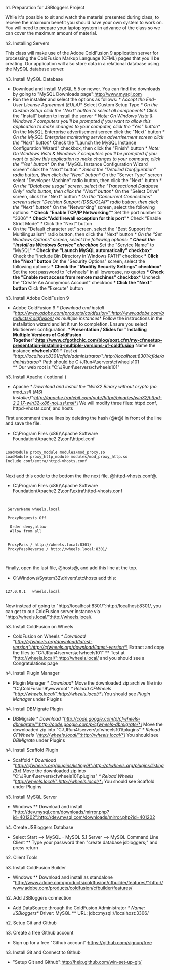 h1. Preparation for JSBloggers Project

While it's possible to sit and watch the material presented during
class, to receive the maximum benefit you should have your own
system to work on. You will need to prepare your laptop system in
advance of the class so we can cover the maximum amount of
material.

h2. Installing Servers

This class will make use of the Adobe ColdFusion 9 application
server for processing the ColdFusion Markup Language (CFML) pages
that you'll be creating. Our application will also store data in a
relational database using the MySQL database server.

h3. Install MySQL Database

-   Download and install MySQL 5.5 or newer. You can find the
    downloads by going to "MySQL Downloads page":http://www.mysql.com
-   Run the installer and select the options as follows:
    *\* Accept the End-User License Agreement (EULA)*\* Select Custom
    Setup Type
    *\* On the Custom Setup click the "Next" button to select all components*\*
    Click the "Install" button to install the server
    *\* Note: On Windows Vista & Windows 7 computers you'll be prompted if you want to allow this application to make changes to your computer, click the "Yes" button*\*
    On the MySQL Enterprise advertisement screen click the "Next"
    button
    *\* On the MySQL Enterprise monitoring service advertisement screen click the "Next" button*\*
    Check the "Launch the MySQL Instance Configuration Wizard"
    checkbox, then click the "Finish" button
    *\* Note: On Windows Vista & Windows 7 computers you'll be prompted if you want to allow this application to make changes to your computer, click the "Yes" button*\*
    On the "MySQL Instance Configuration Wizard screen" click the
    "Next" button
    *\* Select the "Detailed Configuration" radio button, then click the "Next" button*\*
    On the "Server Type" screen select "Developer Machine" radio
    button, then click the "Next" button
    *\* On the "Database usage" screen, select the "Transactional Database Only" radio button, then click the "Next" button*\*
    On the "Select Drive" screen, click the "Next" button
    *\* On the "Concurrent Connections" screen select "Decision Support (DSS)/OLAP" radio button, then click the "Next" button*\*
    On the "Networking" screen, select the following options:
    **\* Check "Enable TCP/IP Networking"**\* Set the port number to
    "3306" **\* Check "Add firewall exception for this port"**\* Check
    "Enable Strict Mode" *\** Click the "Next" button
-   On the "Default character set" screen, select the "Best Support
    for Multilingualism" radio button, then click the "Next" button
    *\* On the "Set Windows Options" screen, select the following options: **\* Check the "Install as Windows Service" checkbox***
    Set the "Service Name" to "MySQL"
    **\* Check the "Launch MySQL automatically" checkbox**\* Check the
    "Include Bin Directory in Windows PATH" checkbox
    **\* Click the "Next" button** On the "Security Options" screen,
    select the following options:
    **\* Check the "Modifiy Security Settings" checkbox**\* Set the
    root password to "cfwheels" in all lowercase, no quotes
    **\* Check the "Enable root access from remote machines" checkbox**\*
    Uncheck the "Create An Anonymous Account" checkbox
    **\* Click the "Next" button** Click the "Execute" button

h3. Install Adobe ColdFusion 9

-   Adobe ColdFusion 9
    *\* Download and install "http://www.adobe.com/products/coldfusion/":http://www.adobe.com/products/coldfusion/ as multiple instances*\*
    Follow the instructions in the installation wizard and let it run
    to completion. Ensure you select Multiserver configuration.
    **\* Presentation / Slides for "Installing Multiple Versions of ColdFusion Together":http://www.cfgothchic.com/blog/post.cfm/my-cfmeetup-presentation-installing-multiple-versions-of-coldfusion**
    Name the instance **cfwheels101**
    *\* Test at "http://localhost:8301/cfide/administrator/":http://localhost:8301/cfide/administrator/*\*
    Path should be C:\JRun4\servers\cfwheels101  
    \*\* Our web root is "C:\JRun4\servers\cfwheels101"

h3. Install Apache ( optional )

-   Apache
    *\* Download and install the "Win32 Binary without crypto (no mod\_ssl) (MSI Installer)":http://apache.tradebit.com/pub//httpd/binaries/win32/httpd-2.2.17-win32-x86-no\_ssl.msi*\*
    We will modify three files: httpd.conf, httpd-vhosts.conf, and
    hosts

First uncomment these lines by deleting the hash (@\#@) in front of
the line and save the file.

-   C:\Program Files (x86)\Apache Software
    Foundation\Apache2.2\conf\httpd.conf

<pre lang="cfm">
<code>
LoadModule proxy_module modules/mod_proxy.so
LoadModule proxy_http_module modules/mod_proxy_http.so
Include conf/extra/httpd-vhosts.conf
</code>
</pre>

Next add this code to the bottom the the next file,
@httpd-vhosts.conf@.

-   C:\Program Files (x86)\Apache Software
    Foundation\Apache2.2\conf\extra\httpd-vhosts.conf

<pre lang="cfm">
<code>
<VirtualHost *:80>
 ServerName wheels.local

 ProxyRequests Off
  <Proxy *>
  Order deny,allow
  Allow from all
  </Proxy>

 ProxyPass / http://wheels.local:8301/
 ProxyPassReverse / http://wheels.local:8301/
</VirtualHost>
</code>
</pre>

Finally, open the last file, @hosts@, and add this line at the
top.

-   C:\Windows\System32\drivers\etc\hosts add this:

<pre lang="cfm">
<code>
127.0.0.1   wheels.local
</code>
</pre>

Now instead of going to
"http://localhost:8301/":http://localhost:8301/, you can get to our
ColdFusion server instance via
"http://wheels.local/":http://wheels.local/.

h3. Install ColdFusion on Wheels

-   ColdFusion on Wheels
    *\* Download "http://cfwheels.org/download/latest-version":http://cfwheels.org/download/latest-version*\*
    Extract and copy the files to "C:\JRun4\servers\cfwheels101" \*\*
    Test at "http://wheels.local/":http://wheels.local/ and you should
    see a Congratulations page

h4. Install Plugin Manager

-   Plugin Manager *\* Download*\* Move the downloaded zip archive
    file into "C:\ColdFusion9\wwwroot"
    *\* Reload CFWheels "http://wheels.local/":http://wheels.local/*\*
    You should see *Plugin Manager* under Plugins

h4. Install DBMigrate Plugin

-   DBMigrate
    *\* Download "http://code.google.com/p/cfwheels-dbmigrate/":http://code.google.com/p/cfwheels-dbmigrate/*\*
    Move the downloaded zip into "C:\JRun4\servers\cfwheels101\plugins"
    *\* Reload CFWheels "http://wheels.local/":http://wheels.local/*\*
    You should see *DBMigrate* under Plugins

h4. Install Scaffold Plugin

-   Scaffold
    *\* Download "http://cfwheels.org/plugins/listing/9":http://cfwheels.org/plugins/listing/9*\*
    Move the downloaded zip into "C:\JRun4\servers\cfwheels101\plugins"
    *\* Reload Wheels "http://wheels.local/":http://wheels.local/*\*
    You should see Scaffold under Plugins

h3. Install MySQL Server

-   Windows \*\* Download and install
    "http://dev.mysql.com/downloads/mirror.php?id=401202":http://dev.mysql.com/downloads/mirror.php?id=401202

h4. Create JSBloggers Database

-   Select Start --\> MySQL - MySQL 5.1 Server --\> MySQL Command
    Line Client \*\* Type your password then "create database
    jsbloggers;" and press return

h2. Client Tools

h3. Install ColdFusion Builder

-   Windows \*\* Download and install as standalone
    "http://www.adobe.com/products/coldfusion/cfbuilder/features/":http://www.adobe.com/products/coldfusion/cfbuilder/features/

h2. Add JSBloggers connection

-   Add DataSource through the ColdFusion Administrator
    *\* Name: JSBloggers*\* Driver: MySQL \*\* URL:
    jdbc:mysql://localhost:3306/

h2. Setup Git and Github

h3. Create a free Github account

-   Sign up for a free "Github
    account":https://github.com/signup/free

h3. Install Git and Connect to Github

-   "Setup Git and Github":http://help.github.com/win-set-up-git/



